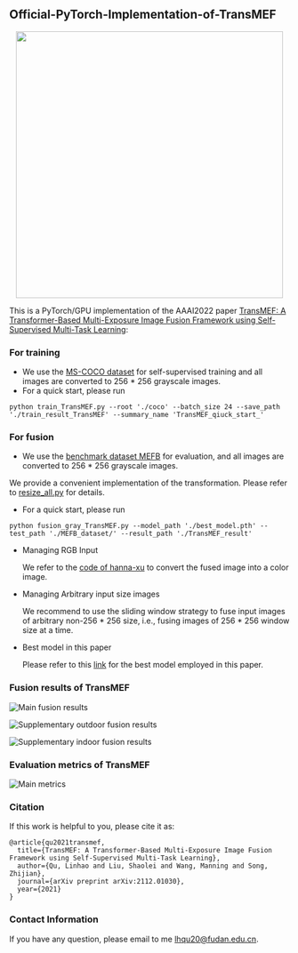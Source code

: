 ## Official-PyTorch-Implementation-of-TransMEF

<p align="center">
  <img src="https://github.com/miccaiif/TransMEF/blob/main/method.png" width="480">
</p>

This is a PyTorch/GPU implementation of the AAAI2022 paper [TransMEF: A Transformer-Based Multi-Exposure Image Fusion Framework using Self-Supervised Multi-Task Learning](https://arxiv.org/abs/2112.01030):

### For training
* We use the [MS-COCO dataset](https://voxel51.com/docs/fiftyone/user_guide/dataset_zoo/datasets.html#dataset-zoo-coco-2017) for self-supervised training 
and all images are converted to 256 * 256 grayscale images.
* For a quick start, please run 
```shell
python train_TransMEF.py --root './coco' --batch_size 24 --save_path './train_result_TransMEF' --summary_name 'TransMEF_qiuck_start_'
```

### For fusion
* We use the [benchmark dataset MEFB](https://github.com/xingchenzhang/MEFB) for evaluation, and all images are converted to 256 * 256 grayscale images.

We provide a convenient implementation of the transformation. Please refer to [resize_all.py](https://github.com/miccaiif/TransMEF/blob/main/resize_all.py) for details.

* For a quick start, please run 
```shell
python fusion_gray_TransMEF.py --model_path './best_model.pth' --test_path './MEFB_dataset/' --result_path './TransMEF_result' 
```
* Managing RGB Input

    We refer to the [code of hanna-xu](https://github.com/hanna-xu/utils/tree/master/fusedY2RGB) to convert the fused image into a color image.
    
* Managing Arbitrary input size images
  
    We recommend to use the sliding window strategy to fuse input images of arbitrary non-256 * 256 size, i.e., fusing images of 256 * 256 window size at a time.
    
* Best model in this paper

    Please refer to this [link](https://drive.google.com/file/d/1a-i_M7i-rns9pyu-PxkOKuL3RWoza8em/view?usp=sharing) for the best model employed in this paper.

### Fusion results of TransMEF

![Main fusion results](https://github.com/miccaiif/TransMEF/blob/main/main_results.png)

![Supplementary outdoor fusion results](https://github.com/miccaiif/TransMEF/blob/main/more_result.png)

![Supplementary indoor fusion results](https://github.com/miccaiif/TransMEF/blob/main/more_result_indoor.png)

### Evaluation metrics of TransMEF

![Main metrics](https://github.com/miccaiif/TransMEF/blob/main/main_metric.png)


### Citation
If this work is helpful to you, please cite it as:
```
@article{qu2021transmef,
  title={TransMEF: A Transformer-Based Multi-Exposure Image Fusion Framework using Self-Supervised Multi-Task Learning},
  author={Qu, Linhao and Liu, Shaolei and Wang, Manning and Song, Zhijian},
  journal={arXiv preprint arXiv:2112.01030},
  year={2021}
}
```

### Contact Information
If you have any question, please email to me [lhqu20@fudan.edu.cn](lhqu20@fudan.edu.cn).
